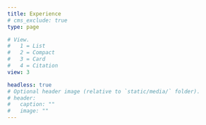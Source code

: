 ```yaml
---
title: Experience
# cms_exclude: true
type: page

# View.
#   1 = List
#   2 = Compact
#   3 = Card
#   4 = Citation
view: 3

headless: true
# Optional header image (relative to `static/media/` folder).
# header:
#   caption: ""
#   image: ""
---
```




